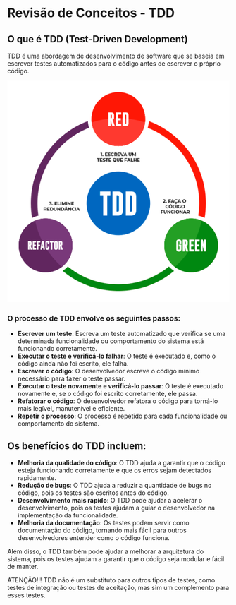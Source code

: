 # Revisão de Conceitos - TDD

## O que é TDD (Test-Driven Development)

TDD é uma abordagem de desenvolvimento de software que se baseia em escrever testes automatizados para o código antes de escrever o próprio código.

![Definição de Classe](/aula-02/tdd/assets/tdd-01.png)

### O processo de TDD envolve os seguintes passos:

- **Escrever um teste**: Escreva um teste automatizado que verifica se uma determinada funcionalidade ou comportamento do sistema está funcionando corretamente.
- **Executar o teste e verificá-lo falhar**: O teste é executado e, como o código ainda não foi escrito, ele falha.
- **Escrever o código**: O desenvolvedor escreve o código mínimo necessário para fazer o teste passar.
- **Executar o teste novamente e verificá-lo passar**: O teste é executado novamente e, se o código foi escrito corretamente, ele passa.
- **Refatorar o código**: O desenvolvedor refatora o código para torná-lo mais legível, manutenível e eficiente.
- **Repetir o processo**: O processo é repetido para cada funcionalidade ou comportamento do sistema.

## Os benefícios do TDD incluem:

- **Melhoria da qualidade do código**: O TDD ajuda a garantir que o código esteja funcionando corretamente e que os erros sejam detectados rapidamente.
- **Redução de bugs**: O TDD ajuda a reduzir a quantidade de bugs no código, pois os testes são escritos antes do código.
- **Desenvolvimento mais rápido**: O TDD pode ajudar a acelerar o desenvolvimento, pois os testes ajudam a guiar o desenvolvedor na implementação da funcionalidade.
- **Melhoria da documentação**: Os testes podem servir como documentação do código, tornando mais fácil para outros desenvolvedores entender como o código funciona.

Além disso, o TDD também pode ajudar a melhorar a arquitetura do sistema, pois os testes ajudam a garantir que o código seja modular e fácil de manter.

ATENÇÃO!!! TDD não é um substituto para outros tipos de testes, como testes de integração ou testes de aceitação, mas sim um complemento para esses testes.